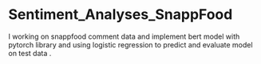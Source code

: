 # Sentiment_Analyses_SnappFood
I working on snappfood comment data and implement bert model with pytorch library and using logistic regression to predict and evaluate model on test data .
